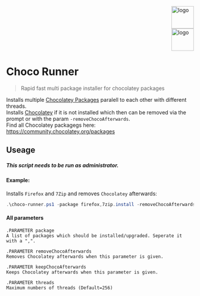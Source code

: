 <div class="row">
  <div class="column">
    <img align="right" src="https://emojipedia-us.s3.dualstack.us-west-1.amazonaws.com/thumbs/60/google/274/horse_1f40e.png" alt="logo" width="60">
  </div>
  <div class="column">
    <img align="right" src="https://emojipedia-us.s3.dualstack.us-west-1.amazonaws.com/thumbs/60/google/274/chocolate-bar_1f36b.png" alt="logo" width="60">
  </div>
</div>

# Choco Runner

> Rapid fast multi package installer for chocolatey packages

Installs multiple [Chocolatey Packages](https://community.chocolatey.org/packages) paralell to each other with different threads.  
Installs [Chocolatey](https://chocolatey.org/) if it is not installed which then can be removed via the prompt or with the param `-removeChocoAfterwards`.  
Find all Chocolatey packagegs here: https://community.chocolatey.org/packages

## Useage
##### This script needs to be run as administrator.
#### Example:
Installs `Firefox` and `7Zip` and removes `Chocolatey` afterwards:
```PowerShell
.\choco-runner.ps1 -package firefox,7zip.install -removeChocoAfterwards
```

#### All parameters
```
.PARAMETER package
A list of packages which should be installed/upgraded. Seperate it with a ",".

.PARAMETER removeChocoAfterwards
Removes Chocolatey afterwards when this parameter is given.

.PARAMETER keepChocoAfterwards
Keeps Chocolatey afterwards when this parameter is given.

.PARAMETER threads
Maximum numbers of threads (Default=256)
```
